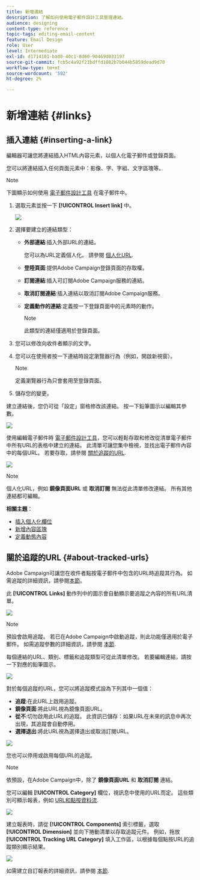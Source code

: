 ```yaml
---
title: 新增連結
description: 了解如何使用電子郵件設計工具管理連結。
audience: designing
content-type: reference
topic-tags: editing-email-content
feature: Email Design
role: User
level: Intermediate
exl-id: d1714101-bad0-40c1-8d60-90469d033197
source-git-commit: fcb5c4a92f23bdffd1082b7b044b5859dead9d70
workflow-type: tm+mt
source-wordcount: '592'
ht-degree: 2%

---
```


# 新增連結 {#links}

## 插入連結 {#inserting-a-link}

編輯器可讓您將連結插入HTML內容元素，以個人化電子郵件或登錄頁面。

您可以將連結插入任何頁面元素中：影像、字、字組、文字區塊等。

>[!NOTE]
>
>下圖顯示如何使用 [電子郵件設計工具](../../designing/using/designing-content-in-adobe-campaign.md) 在電子郵件中。

1. 選取元素並按一下 **[!UICONTROL Insert link]** 中。

   ![](assets/des_insert_link.png)

1. 選擇要建立的連結類型：

   * **外部連結**:插入外部URL的連結。

      您可以為URL定義個人化。 請參閱 [個人化URL](../../designing/using/using-reusable-content.md#creating-a-content-fragment).

   * **登陸頁面**:提供Adobe Campaign登錄頁面的存取權。
   * **訂閱連結**:插入可訂閱Adobe Campaign服務的連結。
   * **取消訂閱連結**:插入連結以取消訂閱Adobe Campaign服務。
   * **定義動作的連結**:定義按一下登錄頁面中的元素時的動作。

      >[!NOTE]
      >
      >此類型的連結僅適用於登錄頁面。

1. 您可以修改向收件者顯示的文字。
1. 您可以在使用者按一下連結時設定瀏覽器行為（例如，開啟新視窗）。

   >[!NOTE]
   >
   >定義瀏覽器行為只會套用至登錄頁面。

1. 儲存您的變更。

建立連結後，您仍可從「設定」窗格修改該連結。 按一下鉛筆圖示以編輯其參數。

![](assets/des_link_edit.png)

使用編輯電子郵件時 [電子郵件設計工具](../../designing/using/designing-content-in-adobe-campaign.md)，您可以輕鬆存取和修改從清單電子郵件中所有URL的表格中建立的連結。 此清單可讓您集中檢視，並找出電子郵件內容中的每個URL。 若要存取，請參閱 [關於追蹤的URL](#about-tracked-urls).

![](assets/des_link_list.png)

>[!NOTE]
>
>個人化URL，例如 **鏡像頁面URL** 或 **取消訂閱** 無法從此清單修改連結。 所有其他連結都可編輯。

**相關主題**：

* [插入個人化欄位](../../designing/using/personalization.md#inserting-a-personalization-field)
* [新增內容區塊](../../designing/using/personalization.md#adding-a-content-block)
* [定義動態內容](../../designing/using/personalization.md#defining-dynamic-content-in-an-email)

## 關於追蹤的URL {#about-tracked-urls}

Adobe Campaign可讓您在收件者點按電子郵件中包含的URL時追蹤其行為。 如需追蹤的詳細資訊，請參閱[本節](../../sending/using/tracking-messages.md#about-tracking)。

此 **[!UICONTROL Links]** 動作列中的圖示會自動顯示要追蹤之內容的所有URL清單。

![](assets/des_links.png)

>[!NOTE]
>
>預設會啟用追蹤。 若已在Adobe Campaign中啟動追蹤，則此功能僅適用於電子郵件。 如需追蹤參數的詳細資訊，請參閱 [本節](../../administration/using/configuring-email-channel.md#tracking-parameters).

每個連結的URL、類別、標籤和追蹤類型可從此清單修改。 若要編輯連結，請按一下對應的鉛筆圖示。

![](assets/des_links_tracking.png)

對於每個追蹤的URL，您可以將追蹤模式設為下列其中一個值：

* **追蹤**:在此URL上啟用追蹤。
* **鏡像頁面**:將此URL視為鏡像頁面URL。
* **從不**:切勿啟用此URL的追蹤。 此資訊已儲存：如果URL在未來的訊息中再次出現，其追蹤會自動停用。
* **選擇退出**:將此URL視為選擇退出或取消訂閱URL。

![](assets/des_link_tracking_type.png)

您也可以停用或啟用每個URL的追蹤。

>[!NOTE]
>
>依預設，在Adobe Campaign中，除了 **鏡像頁面URL** 和 **取消訂閱** 連結。

您可以編輯 **[!UICONTROL Category]** 欄位，視訊息中使用的URL而定。 這些類別可顯示報表，例如 [URL和點按資料流](../../reporting/using/urls-and-click-streams.md).

![](assets/des_link_tracking_category.png)

建立報表時，請從 **[!UICONTROL Components]** 索引標籤，選取 **[!UICONTROL Dimension]** 並向下捲動清單以存取追蹤元件。 例如，拖放 **[!UICONTROL Tracking URL Category]** 填入工作區，以根據每個點按URL的追蹤類別顯示結果。

![](assets/des_link_tracking_report.png)

如需建立自訂報表的詳細資訊，請參閱 [本節](../../reporting/using/about-dynamic-reports.md).
